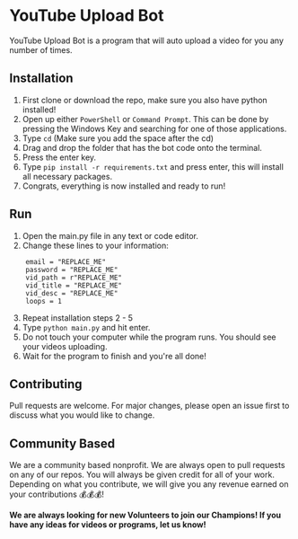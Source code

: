 # YouTube Upload Bot
YouTube Upload Bot is a program that will auto upload a video for you any number of times.

## Installation
1. First clone or download the repo, make sure you also have python installed!
2. Open up either `PowerShell` or `Command Prompt`. This can be done by pressing the Windows Key and searching for one of those applications.
3. Type `cd` (Make sure you add the space after the cd)
4. Drag and drop the folder that has the bot code onto the terminal.
5. Press the enter key.
6. Type `pip install -r requirements.txt` and press enter, this will install all necessary packages.
7. Congrats, everything is now installed and ready to run!

## Run
1. Open the main.py file in any text or code editor.
2. Change these lines to your information:
```
    email = "REPLACE_ME"
    password = "REPLACE_ME"
    vid_path = r"REPLACE_ME"
    vid_title = "REPLACE_ME"
    vid_desc = "REPLACE_ME"
    loops = 1
```
3. Repeat installation steps 2 - 5
4. Type `python main.py` and hit enter.
5. Do not touch your computer while the program runs. You should see your videos uploading.
6. Wait for the program to finish and you're all done!

## Contributing
Pull requests are welcome. For major changes, please open an issue first to discuss what you would like to change.

## Community Based
We are a community based nonprofit. We are always open to pull requests on any of our repos. You will always be given credit for all of your work. Depending on what you contribute, we will give you any revenue earned on your contributions 💰💰💰!

**We are always looking for new Volunteers to join our Champions!
If you have any ideas for videos or programs, let us know!**


